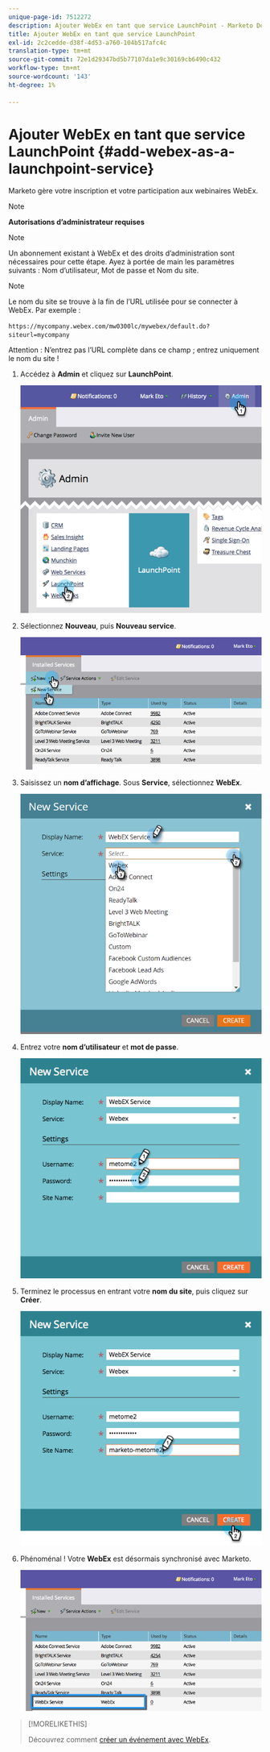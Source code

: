 ```yaml
---
unique-page-id: 7512272
description: Ajouter WebEx en tant que service LaunchPoint - Marketo Docs - Documentation du produit
title: Ajouter WebEx en tant que service LaunchPoint
exl-id: 2c2cedde-d38f-4d53-a760-104b517afc4c
translation-type: tm+mt
source-git-commit: 72e1d29347bd5b77107da1e9c30169cb6490c432
workflow-type: tm+mt
source-wordcount: '143'
ht-degree: 1%

---
```


# Ajouter WebEx en tant que service LaunchPoint {#add-webex-as-a-launchpoint-service}

Marketo gère votre inscription et votre participation aux webinaires WebEx.

>[!NOTE]
>
>**Autorisations d’administrateur requises**

>[!NOTE]
>
>Un abonnement existant à WebEx et des droits d’administration sont nécessaires pour cette étape. Ayez à portée de main les paramètres suivants : Nom d’utilisateur, Mot de passe et Nom du site.

>[!NOTE]
>
>Le nom du site se trouve à la fin de l’URL utilisée pour se connecter à WebEx. Par exemple :
>
>`https://mycompany.webex.com/mw0300lc/mywebex/default.do?siteurl=mycompany`
>
>Attention : N’entrez pas l’URL complète dans ce champ ; entrez uniquement le nom du site !

1. Accédez à **Admin** et cliquez sur **LaunchPoint**.

   ![](assets/image2015-4-23-11-3a20-3a43.png)

1. Sélectionnez **Nouveau**, puis **Nouveau service**.

   ![](assets/webex-new-service.png)

1. Saisissez un **nom d’affichage**. Sous **Service**, sélectionnez **WebEx**.

   ![](assets/new-service-webex.png)

1. Entrez votre **nom d’utilisateur** et **mot de passe**.

   ![](assets/image2015-4-24-18-3a56-3a56.png)

1. Terminez le processus en entrant votre **nom du site**, puis cliquez sur **Créer**.

   ![](assets/image2015-4-24-18-3a58-3a43.png)

1. Phénoménal ! Votre **WebEx** est désormais synchronisé avec Marketo.

   ![](assets/webex.png)

>[!MORELIKETHIS]
>
>Découvrez comment [créer un événement avec WebEx](/help/marketo/product-docs/demand-generation/events/create-an-event/create-an-event-with-webex.md).
